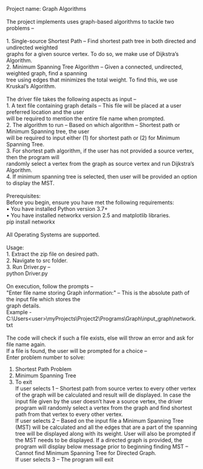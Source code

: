 Project name: Graph Algorithms
<br>
<br>The project implements uses graph-based algorithms to tackle two problems –
<br>
<br>1. Single-source Shortest Path – Find shortest path tree in both directed and undirected weighted 
<br>graphs for a given source vertex. To do so, we make use of Dijkstra’s Algorithm.
<br>2. Minimum Spanning Tree Algorithm – Given a connected, undirected, weighted graph, find a spanning 
<br>tree using edges that minimizes the total weight. To find this, we use Kruskal’s Algorithm.
<br>
<br>The driver file takes the following aspects as input –
<br>1. A text file containing graph details – This file will be placed at a user preferred location and the user 
<br>will be required to mention the entire file name when prompted.
<br>2. The algorithm to run – Based on which algorithm – Shortest path or Minimum Spanning tree, the user 
<br>will be required to input either (1) for shortest path or (2) for Minimum Spanning Tree.
<br>3. For shortest path algorithm, if the user has not provided a source vertex, then the program will 
<br>randomly select a vertex from the graph as source vertex and run Dijkstra’s Algorithm.
<br>4. If minimum spanning tree is selected, then user will be provided an option to display the MST.
<br><br>Prerequisites:
<br>Before you begin, ensure you have met the following requirements:
<br>• You have installed Python version 3.7+
<br>• You have installed networkx version 2.5 and matplotlib libraries.
<br>pip install networkx
<br><br>All Operating Systems are supported.
<br><br>Usage:
<br>1. Extract the zip file on desired path.
<br>2. Navigate to src folder.
<br>3. Run Driver.py –
<br>python Driver.py
<br><br>On execution, follow the prompts –
<br>"Enter file name storing Graph information:" – This is the absolute path of the input file which stores the 
<br>graph details.
<br>Example - C:\Users\<user>\myProjects\Project2\Programs\Graph\input_graph\network.txt
<br><br>The code will check if such a file exists, else will throw an error and ask for file name again.
<br>If a file is found, the user will be prompted for a choice –
<br>Enter problem number to solve:
1. Shortest Path Problem
2. Minimum Spanning Tree
3. To exit
<br>If user selects 1 – Shortest path from source vertex to every other vertex of the graph will be calculated
and result will de displayed. In case the input file given by the user doesn’t have a source vertex, the 
driver program will randomly select a vertex from the graph and find shortest path from that vertex to 
every other vertex.
<br>If user selects 2 – Based on the input file a Minimum Spanning Tree (MST) will be calculated and all the 
edges that are a part of the spanning tree will be displayed along with its weight. User will also be 
prompted if the MST needs to be displayed. If a directed graph is provided, the program will display 
below message prior to beginning finding MST –
Cannot find Minimum Spanning Tree for Directed Graph.
<br>If user selects 3 – The program will exit
